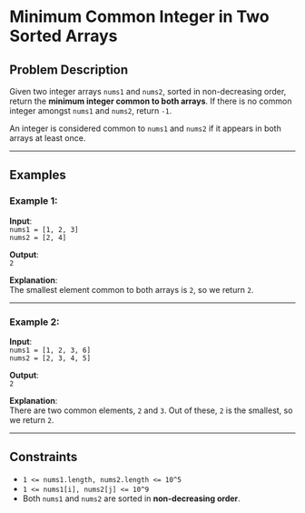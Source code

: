 # Minimum Common Integer in Two Sorted Arrays

## Problem Description

Given two integer arrays `nums1` and `nums2`, sorted in non-decreasing order, return the **minimum integer common to both arrays**. If there is no common integer amongst `nums1` and `nums2`, return `-1`.

An integer is considered common to `nums1` and `nums2` if it appears in both arrays at least once.

---

## Examples

### Example 1:
**Input**:  
`nums1 = [1, 2, 3]`  
`nums2 = [2, 4]`  

**Output**:  
`2`  

**Explanation**:  
The smallest element common to both arrays is `2`, so we return `2`.

---

### Example 2:
**Input**:  
`nums1 = [1, 2, 3, 6]`  
`nums2 = [2, 3, 4, 5]`  

**Output**:  
`2`  

**Explanation**:  
There are two common elements, `2` and `3`. Out of these, `2` is the smallest, so we return `2`.

---

## Constraints

- `1 <= nums1.length, nums2.length <= 10^5`
- `1 <= nums1[i], nums2[j] <= 10^9`
- Both `nums1` and `nums2` are sorted in **non-decreasing order**.

